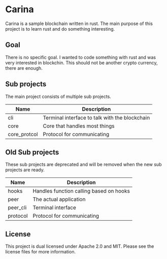 # Carina

Carina is a sample blockchain written in rust.
The main purpose of this project is to learn rust and do something interesting.

## Goal

There is no specific goal.
I wanted to code something with rust and was very interested in blockchin.
This should not be another crypto currency, there are enough.

## Sub projects
The main project consists of multiple sub projects.

| Name         | Description                                    |
| ------------ | ---------------------------------------------- |
| cli          | Terminal interface to talk with the blockchain |
| core         | Core that handles most things                  |
| core_protcol | Protocol for communicating                     |

## Old Sub projects

These sub projects are deprecated and will be removed when the new sub projects are ready.

| Name     | Description                             |
| -------- | --------------------------------------- |
| hooks    | Handles function calling based on hooks |
| peer     | The actual application                  |
| peer_cli | Terminal interface                      |
| protocol | Protocol for communicating              |

## License
This project is dual licensed under Apache 2.0 and MIT. Please see the license files for more information.